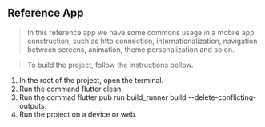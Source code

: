 ## Reference App
> In this reference app we have some commons usage in a mobile app construction, such as http connection, internationalization, navigation between screens, animation, theme personalization and so on. 


> To build the project, follow the instructions bellow.

1) In the root of the project, open the terminal.
2) Run the command flutter clean.
3) Run the commad flutter pub run build_runner build --delete-conflicting-outputs.
4) Run the project on a device or web.
